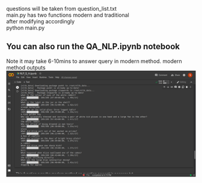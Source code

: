 questions will be taken from question_list.txt  
main.py has two functions modern and traditional  
after modifying accordingly  
python main.py  
## You can also run the QA_NLP.ipynb notebook  
Note it may take 6-10mins to answer query in modern method. 
modern method outputs  
![alt text](modern.jpeg?raw=true "Title")